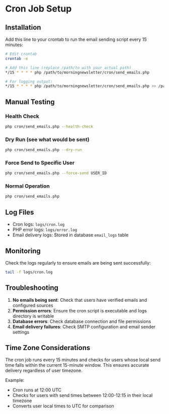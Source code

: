 # Cron Job Setup

## Installation

Add this line to your crontab to run the email sending script every 15 minutes:

```bash
# Edit crontab
crontab -e

# Add this line (replace /path/to with your actual path)
*/15 * * * * php /path/to/morningnewsletter/cron/send_emails.php

# For logging output:
*/15 * * * * php /path/to/morningnewsletter/cron/send_emails.php >> /path/to/morningnewsletter/logs/cron.log 2>&1
```

## Manual Testing

### Health Check
```bash
php cron/send_emails.php --health-check
```

### Dry Run (see what would be sent)
```bash
php cron/send_emails.php --dry-run
```

### Force Send to Specific User
```bash
php cron/send_emails.php --force-send USER_ID
```

### Normal Operation
```bash
php cron/send_emails.php
```

## Log Files

- Cron logs: `logs/cron.log`
- PHP error logs: `logs/error.log`
- Email delivery logs: Stored in database `email_logs` table

## Monitoring

Check the logs regularly to ensure emails are being sent successfully:

```bash
tail -f logs/cron.log
```

## Troubleshooting

1. **No emails being sent**: Check that users have verified emails and configured sources
2. **Permission errors**: Ensure the cron script is executable and logs directory is writable
3. **Database errors**: Check database connection and file permissions
4. **Email delivery failures**: Check SMTP configuration and email sender settings

## Time Zone Considerations

The cron job runs every 15 minutes and checks for users whose local send time falls within the current 15-minute window. This ensures accurate delivery regardless of user timezone.

Example:
- Cron runs at 12:00 UTC
- Checks for users with send times between 12:00-12:15 in their local timezone
- Converts user local times to UTC for comparison